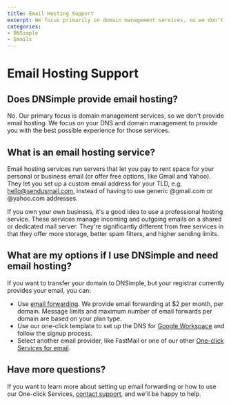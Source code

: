```yaml
---
title: Email Hosting Support
excerpt: We focus primarily on domain management services, so we don't provide email hosting.
categories:
- DNSimple
- Emails
---
```


# Email Hosting Support

## Does DNSimple provide email hosting?

No. Our primary focus is domain management services, so we don't provide email hosting. We focus on your DNS and domain management to provide you with the best possible experience for those services.

## What is an email hosting service?

Email hosting services run servers that let you pay to rent space for your personal or business email (or offer free options, like Gmail and Yahoo). They let you set up a custom email address for your TLD, e.g. hello@sendusmail.com, instead of having to use generic @gmail.com or @yahoo.com addresses. 

If you own your own business, it's a good idea to use a professional hosting service. These services manage incoming and outgoing emails on a shared or dedicated mail server. They're significantly different from free services in that they offer more storage, better spam filters, and higher sending limits. 

## What are my options if I use DNSimple and need email hosting?

If you want to transfer your domain to DNSimple, but your registrar currently provides your email, you can:

- Use [email forwarding](/articles/email-forwarding/). We provide email forwarding at $2 per month, per domain. Message limits and maximum number of email forwards per domain are based on your plan type.
- Use our one-click template to set up the DNS for [Google Workspace](/articles/google-workspace-service/) and follow the signup process.
- Select another email provider, like FastMail or one of our other [One-click Services for email](/articles/services/#email).

## Have more questions?

If you want to learn more about setting up email forwarding or how to use our One-click Services, [contact support](/articles/dnsimple-support/), and we'll be happy to help.
